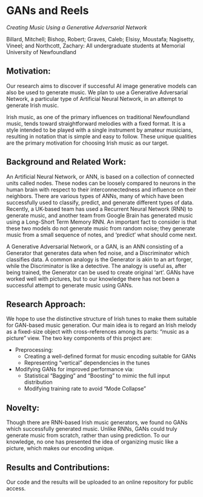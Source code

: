 # GANs and Reels
*Creating Music Using a Generative Adversarial Network*

Billard, Mitchell; Bishop, Robert; Graves, Caleb; Elsisy, Moustafa; Nagisetty, Vineel; and Northcott, Zachary: All undergraduate students at Memorial University of Newfoundland

## Motivation:
Our research aims to discover if successful AI image generative models can also be used to generate music.  We plan to use a Generative Adversarial Network, a particular type of Artificial Neural Network, in an attempt to generate Irish music.

Irish music, as one of the primary influences on traditional Newfoundland music, tends toward straightforward melodies with a fixed format. It is a style intended to be played with a single instrument by amateur musicians, resulting in notation that is simple and easy to follow. These unique qualities are the primary motivation for choosing Irish music as our target.

## Background and Related Work:
An Artificial Neural Network, or ANN, is based on a collection of connected units called nodes. These nodes can be loosely compared to neurons in the human brain with respect to their interconnectedness and influence on their neighbors. There are various types of ANNs, many of which have been successfully used to classify, predict, and generate different types of data. Recently, a UK-based team has used a Recurrent Neural Network (RNN) to generate music, and another team from Google Brain has generated music using a Long-Short Term Memory RNN. An important fact to consider is that these two models do not generate music from random noise;  they generate music from a small sequence of notes, and ‘predict’ what should come next. 

A Generative Adversarial Network, or a GAN, is an ANN consisting of a Generator that generates data when fed noise, and a Discriminator which classifies data. A common analogy is the Generator is akin to an art forger, while the Discriminator is like a detective. The analogy is useful as, after being trained, the Generator can be used to create original ‘art’. GANs have worked well with pictures, but to our knowledge there has not been a successful attempt to generate music using GANs. 

## Research Approach:
We hope to use the distinctive structure of Irish tunes to make them suitable for GAN-based music generation. Our main idea is to regard an Irish melody as a fixed-size object with cross-references among its parts:  “music as a picture” view.  The two key components of this project are:

* Preprocessing: 
  * Creating a well-defined format for music encoding suitable for GANs
  * Representing “vertical” dependencies in the tunes
* Modifying GANs for improved performance via:
  * Statistical “Bagging” and “Boosting” to mimic the full input distribution
  * Modifying training rate to avoid “Mode Collapse”	

## Novelty:
Though there are RNN-based Irish music generators, we found no GANs which successfully generated music. Unlike RNNs,  GANs could truly generate music from scratch,  rather than using prediction. To our knowledge, no one has presented the idea of organizing music like a picture, which makes our encoding unique.

## Results and Contributions:
Our code and the results will be uploaded to an online repository for public access.

